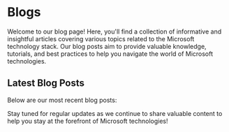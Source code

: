 # Blogs

Welcome to our blog page! Here, you'll find a collection of informative and insightful articles covering various topics related to the Microsoft technology stack. Our blog posts aim to provide valuable knowledge, tutorials, and best practices to help you navigate the world of Microsoft technologies.

## Latest Blog Posts

Below are our most recent blog posts:
<!-- 
- [Title of Blog Post 1](blog-post-1.md): A brief description or introduction to the topic covered in the post.
- [Title of Blog Post 2](blog-post-2.md): A brief description or introduction to the topic covered in the post.
- [Title of Blog Post 3](blog-post-3.md): A brief description or introduction to the topic covered in the post.

## Browse All Blog Posts

To explore our full collection of blog posts, please visit the following links:

- [Blog Post 1](blog-post-1.md)
- [Blog Post 2](blog-post-2.md)
- [Blog Post 3](blog-post-3.md) -->

Stay tuned for regular updates as we continue to share valuable content to help you stay at the forefront of Microsoft technologies!

